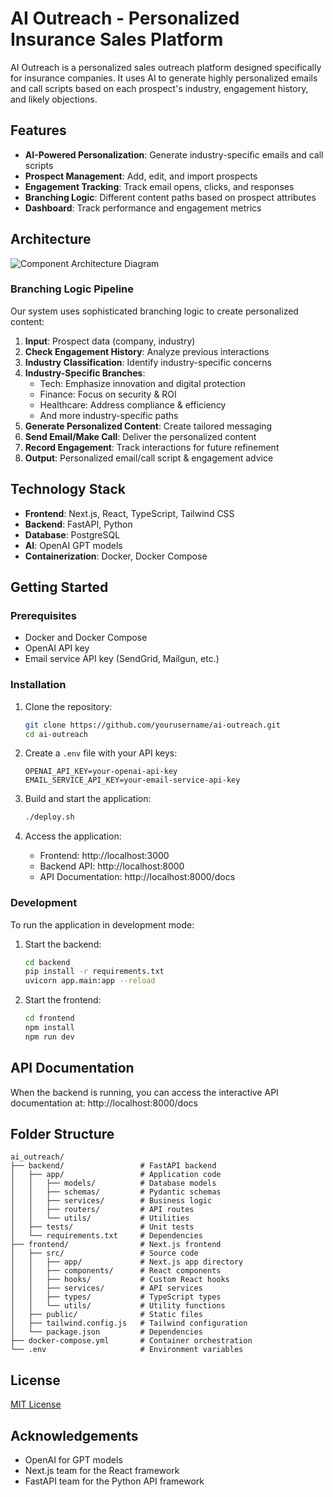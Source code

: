 # AI Outreach - Personalized Insurance Sales Platform

AI Outreach is a personalized sales outreach platform designed specifically for insurance companies. It uses AI to generate highly personalized emails and call scripts based on each prospect's industry, engagement history, and likely objections.

## Features

- **AI-Powered Personalization**: Generate industry-specific emails and call scripts
- **Prospect Management**: Add, edit, and import prospects
- **Engagement Tracking**: Track email opens, clicks, and responses
- **Branching Logic**: Different content paths based on prospect attributes
- **Dashboard**: Track performance and engagement metrics

## Architecture

![Component Architecture Diagram](https://your-repo-url/architecture.png)

### Branching Logic Pipeline

Our system uses sophisticated branching logic to create personalized content:

1. **Input**: Prospect data (company, industry)
2. **Check Engagement History**: Analyze previous interactions
3. **Industry Classification**: Identify industry-specific concerns
4. **Industry-Specific Branches**:
   - Tech: Emphasize innovation and digital protection
   - Finance: Focus on security & ROI
   - Healthcare: Address compliance & efficiency
   - And more industry-specific paths
5. **Generate Personalized Content**: Create tailored messaging
6. **Send Email/Make Call**: Deliver the personalized content
7. **Record Engagement**: Track interactions for future refinement
8. **Output**: Personalized email/call script & engagement advice

## Technology Stack

- **Frontend**: Next.js, React, TypeScript, Tailwind CSS
- **Backend**: FastAPI, Python
- **Database**: PostgreSQL
- **AI**: OpenAI GPT models
- **Containerization**: Docker, Docker Compose

## Getting Started

### Prerequisites

- Docker and Docker Compose
- OpenAI API key
- Email service API key (SendGrid, Mailgun, etc.)

### Installation

1. Clone the repository:
   ```bash
   git clone https://github.com/yourusername/ai-outreach.git
   cd ai-outreach
   ```

2. Create a `.env` file with your API keys:
   ```
   OPENAI_API_KEY=your-openai-api-key
   EMAIL_SERVICE_API_KEY=your-email-service-api-key
   ```

3. Build and start the application:
   ```bash
   ./deploy.sh
   ```

4. Access the application:
   - Frontend: http://localhost:3000
   - Backend API: http://localhost:8000
   - API Documentation: http://localhost:8000/docs

### Development

To run the application in development mode:

1. Start the backend:
   ```bash
   cd backend
   pip install -r requirements.txt
   uvicorn app.main:app --reload
   ```

2. Start the frontend:
   ```bash
   cd frontend
   npm install
   npm run dev
   ```

## API Documentation

When the backend is running, you can access the interactive API documentation at:
http://localhost:8000/docs

## Folder Structure

```
ai_outreach/
├── backend/                 # FastAPI backend
│   ├── app/                 # Application code
│   │   ├── models/          # Database models
│   │   ├── schemas/         # Pydantic schemas
│   │   ├── services/        # Business logic
│   │   ├── routers/         # API routes
│   │   └── utils/           # Utilities
│   ├── tests/               # Unit tests
│   └── requirements.txt     # Dependencies
├── frontend/                # Next.js frontend
│   ├── src/                 # Source code
│   │   ├── app/             # Next.js app directory
│   │   ├── components/      # React components
│   │   ├── hooks/           # Custom React hooks
│   │   ├── services/        # API services
│   │   ├── types/           # TypeScript types
│   │   └── utils/           # Utility functions
│   ├── public/              # Static files
│   ├── tailwind.config.js   # Tailwind configuration
│   └── package.json         # Dependencies
├── docker-compose.yml       # Container orchestration
└── .env                     # Environment variables
```

## License

[MIT License](LICENSE)

## Acknowledgements

- OpenAI for GPT models
- Next.js team for the React framework
- FastAPI team for the Python API framework
  